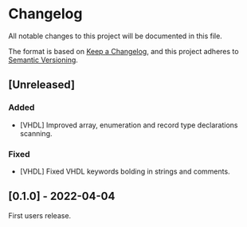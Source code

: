 # Changelog

All notable changes to this project will be documented in this file.

The format is based on [Keep a Changelog](https://keepachangelog.com/en/1.0.0/),
and this project adheres to [Semantic Versioning](https://semver.org/spec/v2.0.0.html).

## [Unreleased]
### Added
- [VHDL] Improved array, enumeration and record type declarations scanning.
### Fixed
- [VHDL] Fixed VHDL keywords bolding in strings and comments.

## [0.1.0] - 2022-04-04
First users release.
